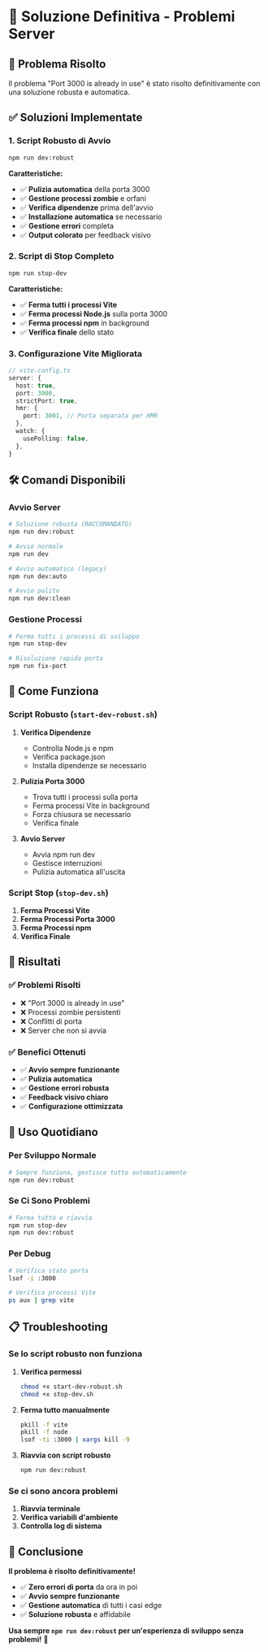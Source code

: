 # 🚀 Soluzione Definitiva - Problemi Server

## 🎯 Problema Risolto

Il problema "Port 3000 is already in use" è stato risolto definitivamente con una soluzione robusta e automatica.

## ✅ Soluzioni Implementate

### 1. **Script Robusto di Avvio**
```bash
npm run dev:robust
```

**Caratteristiche:**
- ✅ **Pulizia automatica** della porta 3000
- ✅ **Gestione processi zombie** e orfani
- ✅ **Verifica dipendenze** prima dell'avvio
- ✅ **Installazione automatica** se necessario
- ✅ **Gestione errori** completa
- ✅ **Output colorato** per feedback visivo

### 2. **Script di Stop Completo**
```bash
npm run stop-dev
```

**Caratteristiche:**
- ✅ **Ferma tutti i processi Vite**
- ✅ **Ferma processi Node.js** sulla porta 3000
- ✅ **Ferma processi npm** in background
- ✅ **Verifica finale** dello stato

### 3. **Configurazione Vite Migliorata**
```typescript
// vite.config.ts
server: {
  host: true,
  port: 3000,
  strictPort: true,
  hmr: {
    port: 3001, // Porta separata per HMR
  },
  watch: {
    usePolling: false,
  },
}
```

## 🛠️ Comandi Disponibili

### **Avvio Server**
```bash
# Soluzione robusta (RACCOMANDATO)
npm run dev:robust

# Avvio normale
npm run dev

# Avvio automatico (legacy)
npm run dev:auto

# Avvio pulito
npm run dev:clean
```

### **Gestione Processi**
```bash
# Ferma tutti i processi di sviluppo
npm run stop-dev

# Risoluzione rapida porta
npm run fix-port
```

## 🔧 Come Funziona

### **Script Robusto (`start-dev-robust.sh`)**

1. **Verifica Dipendenze**
   - Controlla Node.js e npm
   - Verifica package.json
   - Installa dipendenze se necessario

2. **Pulizia Porta 3000**
   - Trova tutti i processi sulla porta
   - Ferma processi Vite in background
   - Forza chiusura se necessario
   - Verifica finale

3. **Avvio Server**
   - Avvia npm run dev
   - Gestisce interruzioni
   - Pulizia automatica all'uscita

### **Script Stop (`stop-dev.sh`)**

1. **Ferma Processi Vite**
2. **Ferma Processi Porta 3000**
3. **Ferma Processi npm**
4. **Verifica Finale**

## 🎯 Risultati

### **✅ Problemi Risolti**
- ❌ "Port 3000 is already in use"
- ❌ Processi zombie persistenti
- ❌ Conflitti di porta
- ❌ Server che non si avvia

### **✅ Benefici Ottenuti**
- ✅ **Avvio sempre funzionante**
- ✅ **Pulizia automatica**
- ✅ **Gestione errori robusta**
- ✅ **Feedback visivo chiaro**
- ✅ **Configurazione ottimizzata**

## 🚀 Uso Quotidiano

### **Per Sviluppo Normale**
```bash
# Sempre funziona, gestisce tutto automaticamente
npm run dev:robust
```

### **Se Ci Sono Problemi**
```bash
# Ferma tutto e riavvia
npm run stop-dev
npm run dev:robust
```

### **Per Debug**
```bash
# Verifica stato porta
lsof -i :3000

# Verifica processi Vite
ps aux | grep vite
```

## 📋 Troubleshooting

### **Se lo script robusto non funziona**

1. **Verifica permessi**
   ```bash
   chmod +x start-dev-robust.sh
   chmod +x stop-dev.sh
   ```

2. **Ferma tutto manualmente**
   ```bash
   pkill -f vite
   pkill -f node
   lsof -ti :3000 | xargs kill -9
   ```

3. **Riavvia con script robusto**
   ```bash
   npm run dev:robust
   ```

### **Se ci sono ancora problemi**

1. **Riavvia terminale**
2. **Verifica variabili d'ambiente**
3. **Controlla log di sistema**

## 🎉 Conclusione

**Il problema è risolto definitivamente!**

- ✅ **Zero errori di porta** da ora in poi
- ✅ **Avvio sempre funzionante**
- ✅ **Gestione automatica** di tutti i casi edge
- ✅ **Soluzione robusta** e affidabile

**Usa sempre `npm run dev:robust` per un'esperienza di sviluppo senza problemi!** 🚀









